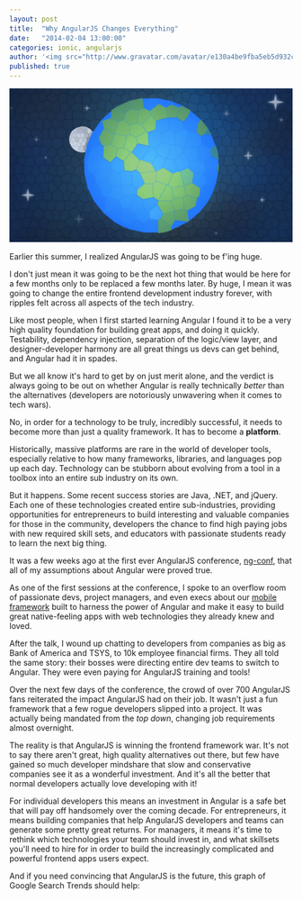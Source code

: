 ```yaml
---
layout: post
title:  "Why AngularJS Changes Everything"
date:   "2014-02-04 13:00:00"
categories: ionic, angularjs
author: '<img src="http://www.gravatar.com/avatar/e130a4be9fba5eb5d932c813fbe3a58d?s=48&amp;d=mm" class="author-icon"><a href="http://twitter.com/maxlynch" target="_blank">@maxlynch</a>'
published: true
---
```


<img class="showcase-image" src="/img/blog/angularjs.jpg">

Earlier this summer, I realized AngularJS was going to be f'ing huge.

I don't just mean it was going to be the next hot thing that would be here for a few months only to be replaced a few months later.
By huge, I mean it was going to change the entire frontend development industry forever, with ripples felt across all aspects of the tech industry.

Like most people, when I first started learning Angular I found it to be a very high quality foundation for building great apps, and doing it quickly. Testability, dependency injection, separation of the logic/view layer, and designer-developer harmony are all great things us devs can get behind, and  Angular had it in spades.

But we all know it's hard to get by on just merit alone, and the verdict is always going to be out on whether Angular is really technically *better* than the alternatives (developers are notoriously unwavering when it comes to tech wars).

No, in order for a technology to be truly, incredibly successful, it needs to become more than just a quality framework. It has to become a **platform**.

Historically, massive platforms are rare in the world of developer tools, especially relative to how many frameworks, libraries, and languages pop up each day. Technology can be stubborn about evolving from a tool in a toolbox into an entire sub industry on its own.

But it happens. Some recent success stories are Java, .NET, and jQuery. Each one of these technologies created entire sub-industries, providing opportunities for entrepreneurs to build interesting and valuable companies for those in the community, developers the chance to find high paying jobs with new required skill sets, and educators with passionate students ready to learn the next big thing.

It was a few weeks ago at the first ever AngularJS conference, [ng-conf](http://ng-conf.org/), that all of my assumptions about Angular were proved true.

As one of the first sessions at the conference, I spoke to an overflow room of passionate devs, project managers, and even execs about our [mobile framework](/) built to harness the power of Angular and make it easy to build great native-feeling apps with web technologies they already knew and loved.

After the talk, I wound up chatting to developers from companies as big as Bank of America and TSYS, to 10k employee financial firms. They all told the same story: their bosses were directing entire dev teams to switch to Angular. They were even paying for AngularJS training and tools!

Over the next few days of the conference, the crowd of over 700 AngularJS fans reiterated the impact AngularJS had on their job. It wasn't just a fun framework that a few rogue developers slipped into a project. It was actually being mandated from the *top down*, changing job requirements almost overnight.

The reality is that AngularJS is winning the frontend framework war. It's not to say there aren't great, high quality alternatives out there, but few have gained so much developer mindshare that slow and conservative companies see it as a wonderful investment. And it's all the better that normal developers actually love developing with it!

For individual developers this means an investment in Angular is a safe bet that will pay off handsomely over the coming decade. For entrepreneurs, it means building companies that help AngularJS developers and teams can generate some pretty great returns. For managers, it means it's time to rethink which technologies your team should invest in, and what skillsets you'll need to hire for in order to build the increasingly complicated and powerful frontend apps users expect.

And if you need convincing that AngularJS is the future, this graph of Google Search Trends should help:

<script type="text/javascript" src="//www.google.com/trends/embed.js?hl=en-US&q=angularjs,+emberjs,+knockoutjs,+backbonejs&cmpt=q&content=1&cid=TIMESERIES_GRAPH_0&export=5&w=500&h=330"></script>
<br>

